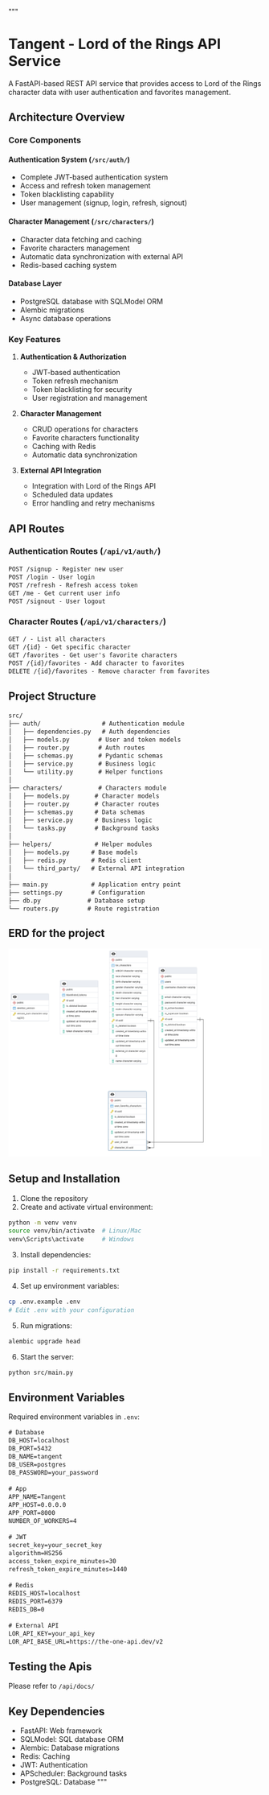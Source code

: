 
"""
# Tangent - Lord of the Rings API Service

A FastAPI-based REST API service that provides access to Lord of the Rings character data with user authentication and favorites management.

## Architecture Overview

### Core Components

#### Authentication System (`/src/auth/`)
- Complete JWT-based authentication system
- Access and refresh token management
- Token blacklisting capability
- User management (signup, login, refresh, signout)

#### Character Management (`/src/characters/`)
- Character data fetching and caching
- Favorite characters management
- Automatic data synchronization with external API
- Redis-based caching system

#### Database Layer
- PostgreSQL database with SQLModel ORM
- Alembic migrations
- Async database operations

### Key Features

1. **Authentication & Authorization**
   - JWT-based authentication
   - Token refresh mechanism
   - Token blacklisting for security
   - User registration and management

2. **Character Management**
   - CRUD operations for characters
   - Favorite characters functionality
   - Caching with Redis
   - Automatic data synchronization

3. **External API Integration**
   - Integration with Lord of the Rings API
   - Scheduled data updates
   - Error handling and retry mechanisms

## API Routes

### Authentication Routes (`/api/v1/auth/`)

```
POST /signup - Register new user
POST /login - User login
POST /refresh - Refresh access token
GET /me - Get current user info
POST /signout - User logout
```

### Character Routes (`/api/v1/characters/`)

```
GET / - List all characters
GET /{id} - Get specific character
GET /favorites - Get user's favorite characters
POST /{id}/favorites - Add character to favorites
DELETE /{id}/favorites - Remove character from favorites
```

## Project Structure

```
src/
├── auth/                 # Authentication module
│   ├── dependencies.py   # Auth dependencies
│   ├── models.py        # User and token models
│   ├── router.py        # Auth routes
│   ├── schemas.py       # Pydantic schemas
│   ├── service.py       # Business logic
│   └── utility.py       # Helper functions
│
├── characters/          # Characters module
│   ├── models.py       # Character models
│   ├── router.py       # Character routes
│   ├── schemas.py      # Data schemas
│   ├── service.py      # Business logic
│   └── tasks.py        # Background tasks
│
├── helpers/            # Helper modules
│   ├── models.py      # Base models
│   ├── redis.py       # Redis client
│   └── third_party/   # External API integration
│
├── main.py            # Application entry point
├── settings.py        # Configuration
├── db.py             # Database setup
└── routers.py        # Route registration
```

## ERD for the project

![erd](./erd.png)

## Setup and Installation

1. Clone the repository
2. Create and activate virtual environment:
```bash
python -m venv venv
source venv/bin/activate  # Linux/Mac
venv\Scripts\activate     # Windows
```

3. Install dependencies:
```bash
pip install -r requirements.txt
```

4. Set up environment variables:
```bash
cp .env.example .env
# Edit .env with your configuration
```

5. Run migrations:
```bash
alembic upgrade head
```

6. Start the server:
```bash
python src/main.py
```

## Environment Variables

Required environment variables in `.env`:

```
# Database
DB_HOST=localhost
DB_PORT=5432
DB_NAME=tangent
DB_USER=postgres
DB_PASSWORD=your_password

# App
APP_NAME=Tangent
APP_HOST=0.0.0.0
APP_PORT=8000
NUMBER_OF_WORKERS=4

# JWT
secret_key=your_secret_key
algorithm=HS256
access_token_expire_minutes=30
refresh_token_expire_minutes=1440

# Redis
REDIS_HOST=localhost
REDIS_PORT=6379
REDIS_DB=0

# External API
LOR_API_KEY=your_api_key
LOR_API_BASE_URL=https://the-one-api.dev/v2
```
## Testing the Apis
Please refer to `/api/docs/`

## Key Dependencies

- FastAPI: Web framework
- SQLModel: SQL database ORM
- Alembic: Database migrations
- Redis: Caching
- JWT: Authentication
- APScheduler: Background tasks
- PostgreSQL: Database
"""
